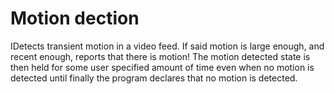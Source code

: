 # Motion dection 
 IDetects transient motion in a video feed. If said motion is large enough, and recent enough, reports that there is motion!  The motion detected state is then held for some user specified amount of time even when no motion is detected until finally the program declares that no motion is detected.
